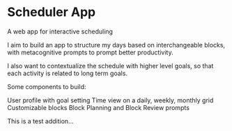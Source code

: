 # Scheduler App

A web app for interactive scheduling

I aim to build an app to structure my days based on interchangeable blocks, with metacognitive prompts to prompt better productivity.

I also want to contextualize the schedule with higher level goals, so that each activity is related to long term goals.

Some components to build:

User profile with goal setting
Time view on a daily, weekly, monthly grid
Customizable blocks
Block Planning and Block Review prompts

This is a test addition...